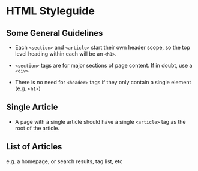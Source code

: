 # HTML Styleguide

## Some General Guidelines

 - Each `<section>` and `<article>` start their own header scope, so the top level heading within each will be an `<h1>`.
 
 - `<section>` tags are for major sections of page content. If in doubt, use a `<div>`
 
 - There is no need for `<header>` tags if they only contain a single element (e.g. `<h1>`)
 

## Single Article
 - A page with a single article should have a single `<article>` tag as the root of the article.

## List of Articles
e.g. a homepage, or search results, tag list, etc
